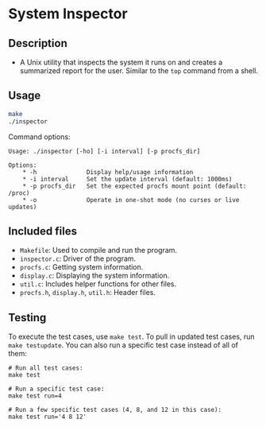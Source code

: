 # System Inspector

## Description
- A Unix utility that inspects the system it runs on and creates a summarized report for the user. Similar to the `top` command from a shell.

## Usage
```bash
make
./inspector
```
Command options:
```
Usage: ./inspector [-ho] [-i interval] [-p procfs_dir]

Options:
    * -h              Display help/usage information
    * -i interval     Set the update interval (default: 1000ms)
    * -p procfs_dir   Set the expected procfs mount point (default: /proc)
    * -o              Operate in one-shot mode (no curses or live updates)
```

## Included files
- `Makefile`: Used to compile and run the program.
- `inspector.c`: Driver of the program.
- `procfs.c`: Getting system information.
- `display.c`: Displaying the system information.
- `util.c`: Includes helper functions for other files.
- `procfs.h`, `display.h`, `util.h`: Header files.

## Testing
To execute the test cases, use `make test`. To pull in updated test cases, run `make testupdate`. You can also run a specific test case instead of all of them:

```
# Run all test cases:
make test

# Run a specific test case:
make test run=4

# Run a few specific test cases (4, 8, and 12 in this case):
make test run='4 8 12'
```
